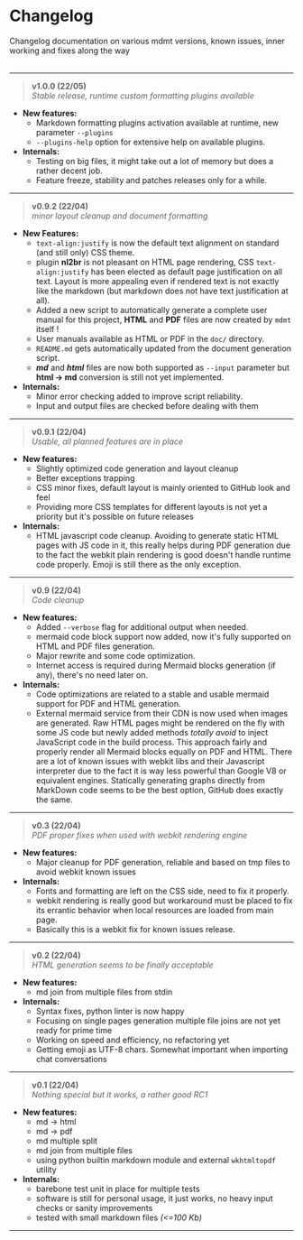 &nbsp;  
&nbsp;  
&nbsp;  
&nbsp;  
&nbsp;  
&nbsp;  
&nbsp;  
&nbsp;  
&nbsp;  
&nbsp;  
&nbsp;  
&nbsp;  
# Changelog
Changelog documentation on various mdmt versions, known issues, inner working and fixes along the way
&nbsp;  
&nbsp;  


---
> **v1.0.0 (22/05)**  
_Stable release, runtime custom formatting plugins available_

- **New features:**
    - Markdown formatting plugins activation available at runtime, new parameter `--plugins`
    - `--plugins-help` option for extensive help on available plugins.
- **Internals:**
    - Testing on big files, it might take out a lot of memory but does a rather decent job.
    - Feature freeze, stability and patches releases only for a while.


---
> **v0.9.2 (22/04)**  
_minor layout cleanup and document formatting_

- **New Features:**
    - `text-align:justify` is now the default text alignment on standard (and still only) CSS theme.
    - plugin **nl2br** is not pleasant on HTML page rendering, CSS `text-align:justify` has been
    elected as default page justification on all text. Layout is more appealing even if rendered
    text is not exactly like the markdown (but markdown does not have text justification at all).
    - Added a new script to automatically generate a complete user manual for this project, **HTML**
    and **PDF** files are now created by `mdmt` itself !
    - User manuals available as HTML or PDF in the `doc/` directory.
    - `README.md` gets automatically updated from the document generation script.
    - ***md*** and ***html*** files are now both supported as `--input` parameter but **html -> md**
    conversion is still not yet implemented.
- **Internals:**
    - Minor error checking added to improve script reliability.
    - Input and output files are checked before dealing with them


---
> **v0.9.1 (22/04)**  
_Usable, all planned features are in place_

- **New features:**
    - Slightly optimized code generation and layout cleanup
    - Better exceptions trapping
    - CSS minor fixes, default layout is mainly oriented to GitHub look and feel
    - Providing more CSS templates for different layouts is not yet a priority but it's possible
    on future releases
- **Internals:**
    - HTML javascript code cleanup. Avoiding to generate static HTML pages with JS code in it,
    this really helps during PDF generation due to the fact the webkit plain rendering is good
    doesn't handle runtime code properly. Emoji is still there as the only exception.


---
> **v0.9 (22/04)**  
_Code cleanup_

- **New features:**
    - Added `--verbose` flag for additional output when needed.
    - mermaid code block support now added, now it's fully supported on HTML and PDF files
    generation.
    - Major rewrite and some code optimization.
    - Internet access is required during Mermaid blocks generation (if any), there's no need
    later on.
- **Internals:**
    - Code optimizations are related to a stable and usable mermaid support for PDF and HTML
    generation.
    - External mermaid service from their CDN is now used when images are generated. Raw HTML
    pages might be rendered on the fly with some JS code but newly added methods _totally avoid_
    to inject JavaScript code in the build process. This approach fairly and properly render all
    Mermaid blocks equally on PDF and HTML.
    There are a lot of known issues with webkit libs and their Javascript interpreter due to the
    fact it is way less powerful than Google V8 or equivalent engines. Statically generating graphs
    directly from MarkDown code seems to be the best option, GitHub does exactly the same.


---
> **v0.3 (22/04)**  
_PDF proper fixes when used with webkit rendering engine_

- **New features:**
    - Major cleanup for PDF generation, reliable and based on tmp files to avoid webkit known issues
- **Internals:**
    - Fonts and formatting are left on the CSS side, need to fix it properly.
    - webkit rendering is really good but workaround must be placed to fix its errantic behavior
    when local resources are loaded from main page.
    - Basically this is a webkit fix for known issues release.


---
> **v0.2 (22/04)**  
_HTML generation seems to be finally acceptable_

- **New features:**
    - md join from multiple files from stdin
- **Internals:**
    - Syntax fixes, python linter is now happy
    - Focusing on single pages generation multiple file joins are not yet ready for prime time
    - Working on speed and efficiency, no refactoring yet
    - Getting emoji as UTF-8 chars. Somewhat important when importing chat conversations


---
> **v0.1 (22/04)**  
_Nothing special but it works, a rather good RC1_

- **New features:**
    - md -> html
    - md -> pdf
    - md multiple split
    - md join from multiple files
    - using python builtin markdown module and external `wkhtmltopdf` utility
- **Internals:**
    - barebone test unit in place for multiple tests
    - software is still for personal usage, it just works, no heavy input checks or
        sanity improvements
    - tested with small markdown files _(<=100 Kb)_

---
&nbsp;  
&nbsp;  
